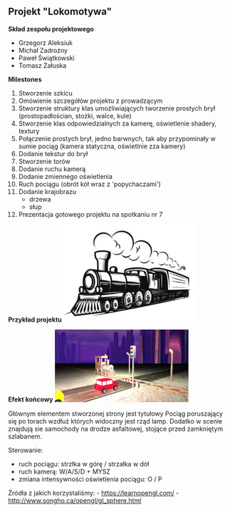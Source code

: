 ## Projekt "Lokomotywa"

**Skład zespołu projektowego**
* Grzegorz Aleksiuk
* Michał Zadrożny
* Paweł Świątkowski
* Tomasz Załuska

**Milestones**
1. Stworzenie szkicu
2. Omówienie szczegółów projektu z prowadzącym
3. Stworzenie struktury klas umożliwiających tworzenie prostych brył (prostopadłościan, stożki, walce, kule)
4. Stworzenie klas odpowiedzialnych za kamerę, oświetlenie shadery, textury
5. Połączenie prostych brył, jedno barwnych, tak aby przypominały w sumie pociąg (kamera statyczna, oświetlnie zza kamery)
6. Dodanie tekstur do brył
7. Stworzenie torów
8. Dodanie ruchu kamerą 
9. Dodanie zmiennego oświetlenia
10. Ruch pociągu (obrót kół wraz z 'popychaczami')
11. Dodanie krajobrazu
    * drzewa
    * słup
12. Prezentacja gotowego projektu na spotkaniu nr 7

**Przykład projektu**
 <img src="/docs/trainConcept.png" alt="drawing" width="300"/>
 
 **Efekt końcowy**
  <img src="/docs/trainFinal.png" alt="drawing" width="300"/>
  
 Głównym elementem stworzonej strony jest tytułowy Pociąg poruszający się po torach wzdłuż których widoczny jest rząd lamp.
 Dodatko w scenie znajdują sie samochody na drodze asfaltowej, stojące przed zamkniętym szlabanem.
 
 Sterowanie:
  - ruch pociągu: strzłka w górę / strzałka w dół
  - ruch kamerą: W/A/S/D + MYSZ
  - zmiana intensywności oświetlenia pociągu: O / P
  
  
 Źródła z jakich korzystaliśmy: 
	- https://learnopengl.com/
	- http://www.songho.ca/opengl/gl_sphere.html